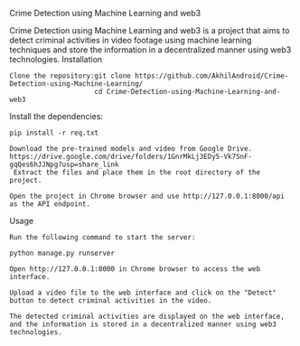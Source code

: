 Crime Detection using Machine Learning and web3

Crime Detection using Machine Learning and web3 is a project that aims to detect criminal activities in video footage using machine learning techniques and store the information in a decentralized manner using web3 technologies.
Installation

    Clone the repository:git clone https://github.com/AkhilAndroid/Crime-Detection-using-Machine-Learning/
                         cd Crime-Detection-using-Machine-Learning-and-web3

Install the dependencies:

    pip install -r req.txt

    Download the pre-trained models and video from Google Drive.  https://drive.google.com/drive/folders/1GnrMkLj3EDy5-Vk7SnF-gqQes6hJJNpg?usp=share_link
     Extract the files and place them in the root directory of the project.

    Open the project in Chrome browser and use http://127.0.0.1:8000/api as the API endpoint.

Usage

    Run the following command to start the server:

    python manage.py runserver

    Open http://127.0.0.1:8000 in Chrome browser to access the web interface.

    Upload a video file to the web interface and click on the "Detect" button to detect criminal activities in the video.

    The detected criminal activities are displayed on the web interface, and the information is stored in a decentralized manner using web3 technologies.

